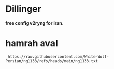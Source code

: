 # Dillinger

#### free config v2ryng for iran.



  # hamrah aval

     https://raw.githubusercontent.com/White-Wolf-Persian/ng1133/refs/heads/main/ng1133.txt
